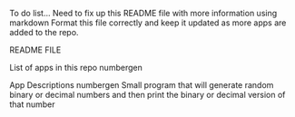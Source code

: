 To do list...
	Need to fix up this README file with more information using markdown
	Format this file correctly and keep it updated as more apps are added
	to the repo.

README FILE



List of apps in this repo
	numbergen
	
App Descriptions
numbergen
	Small program that will generate random binary or decimal numbers
	and then print the binary or decimal version of that number